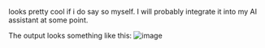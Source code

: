 looks pretty cool if i do say so myself. I will probably integrate it into my AI assistant at some point.

The output looks something like this:
![image](https://github.com/user-attachments/assets/2347b172-adec-47c8-892c-76b225f81ea1)
